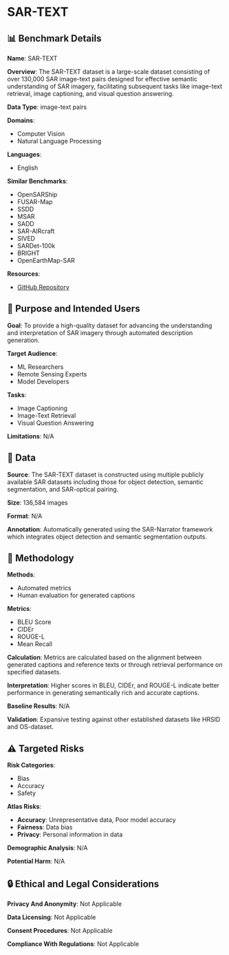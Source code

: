 # SAR-TEXT

## 📊 Benchmark Details

**Name**: SAR-TEXT

**Overview**: The SAR-TEXT dataset is a large-scale dataset consisting of over 130,000 SAR image-text pairs designed for effective semantic understanding of SAR imagery, facilitating subsequent tasks like image-text retrieval, image captioning, and visual question answering.

**Data Type**: image-text pairs

**Domains**:
- Computer Vision
- Natural Language Processing

**Languages**:
- English

**Similar Benchmarks**:
- OpenSARShip
- FUSAR-Map
- SSDD
- MSAR
- SADD
- SAR-AIRcraft
- SIVED
- SARDet-100k
- BRIGHT
- OpenEarthMap-SAR

**Resources**:
- [GitHub Repository](https://github.com/YiguoHe/SAR-TEXT)

## 🎯 Purpose and Intended Users

**Goal**: To provide a high-quality dataset for advancing the understanding and interpretation of SAR imagery through automated description generation.

**Target Audience**:
- ML Researchers
- Remote Sensing Experts
- Model Developers

**Tasks**:
- Image Captioning
- Image-Text Retrieval
- Visual Question Answering

**Limitations**: N/A

## 💾 Data

**Source**: The SAR-TEXT dataset is constructed using multiple publicly available SAR datasets including those for object detection, semantic segmentation, and SAR-optical pairing.

**Size**: 136,584 images

**Format**: N/A

**Annotation**: Automatically generated using the SAR-Narrator framework which integrates object detection and semantic segmentation outputs.

## 🔬 Methodology

**Methods**:
- Automated metrics
- Human evaluation for generated captions

**Metrics**:
- BLEU Score
- CIDEr
- ROUGE-L
- Mean Recall

**Calculation**: Metrics are calculated based on the alignment between generated captions and reference texts or through retrieval performance on specified datasets.

**Interpretation**: Higher scores in BLEU, CIDEr, and ROUGE-L indicate better performance in generating semantically rich and accurate captions.

**Baseline Results**: N/A

**Validation**: Expansive testing against other established datasets like HRSID and OS-dataset.

## ⚠️ Targeted Risks

**Risk Categories**:
- Bias
- Accuracy
- Safety

**Atlas Risks**:
- **Accuracy**: Unrepresentative data, Poor model accuracy
- **Fairness**: Data bias
- **Privacy**: Personal information in data

**Demographic Analysis**: N/A

**Potential Harm**: N/A

## 🔒 Ethical and Legal Considerations

**Privacy And Anonymity**: Not Applicable

**Data Licensing**: Not Applicable

**Consent Procedures**: Not Applicable

**Compliance With Regulations**: Not Applicable
